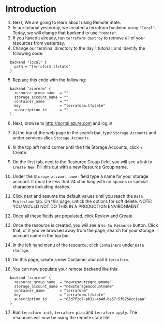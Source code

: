 # Introduction 
1.  Next, We are going to learn about using Remote State.
2.  In our tutorial yesterday, we created a terraform backend using ```"local"```. Today, we will change that backend to use ```"remote"```.
3.  If you haven't already, run ```terraform destroy``` to remove all of your resources from yesterday.
4.  Change our terminal directory to the day 1 tutorial, and identify the following code:
```
  backend "local" {
    path = "terraform.tfstate"
  }
```
5. Replace this code with the following:
```
  backend "azurerm" {
    resource_group_name  = ""
    storage_account_name = ""
    container_name       = ""
    key                  = "terraform.tfstate"
    subscription_id      = ""
  }
```

6. Next, browse to http://portal.azure.com and log in.

7. At the top of the web page in the search bar, type ```Storage Accounts``` and under services click ```Storage Accounts```.

8. In the top left hand corner until the title Storage Accounts, click + Create.

9. On the first tab, next to the Resource Group field, you will see a link to ```Create New```. Fill this out with a new Resource Group name.

10. Under the ```Storage account name:``` field type a name for your storage account. It must be less that 24 char long with no spaces or special characters including dashes.

11. Click next and assume the default values until you reach the ```Data Protection``` tab. On this page, untick the options for soft delete. NOTE: YOU WOULD NOT DO THIS IN A PRODUCTION ENVIRONMENT

12. Once all these fields are populated, click Review and Create.

13. Once the resource is created, you will see a ```Go to Resource``` button. Click that, or if you've browsed away from the page, search for your storage account name in the top bar.

14. In the left hand menu of the resource, click ```Containers``` under ```Data storage```.

15. On this page, create a new Container and call it ```terraform```.

16. You can now populate your remote backend like this:
```
  backend "azurerm" {
    resource_group_name  = "newresourcegroupname"
    storage_account_name = "newstorageaccountname"
    container_name       = "terraform"
    key                  = "terraform.tfstate"
    subscription_id      = "85d7f2c7-ab31-4b4d-be57-5f625ecc1aaa"
  }
```

17. Run ```terraform init```, ```terraform plan``` and ```terraform apply```. The resources will now be using the remote state file.